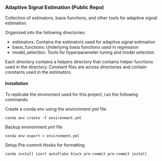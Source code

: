 ### Adaptive Signal Estimation (Public Repo)

Collection of estimators, basis functions, and other tools for adaptive signal estimation.

Organized into the following directories:

- estimators: Contains the estimators used for adaptive signal estimation
- basis_functions: Underlying basis functions used in regression 
- model_selection: Tools for hyperparameter tuning and model selection

Each directory contains a helpers directory that contains helper functions used in the directory. Constant files are across directories and contain constants used in the estimators.



#### Installation

To replicate the enviroment used for this project, run the following commands:

Create a conda env using the environment.yml file

```conda env create -f environment.yml```

Backup environment.yml file

```conda env export > environment.yml```

Setup Pre-commit Hooks for formatting

```conda install isort autoflake black pre-commit pre-commit install```
